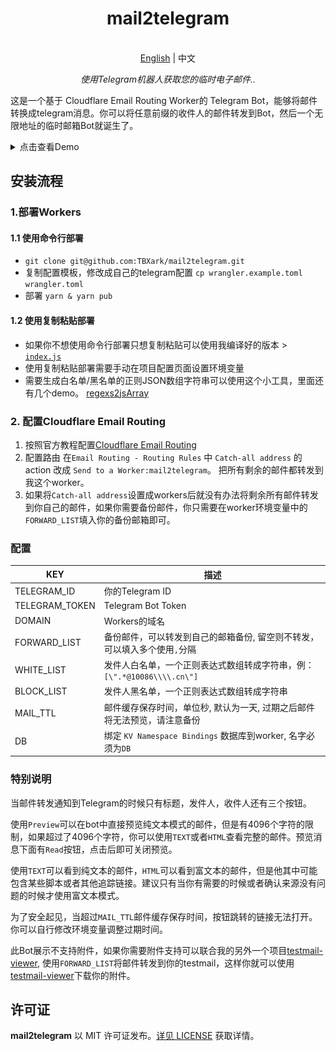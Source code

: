 
<h1 align="center">
mail2telegram
</h1>

<p align="center">
    <br> <a href="README.md">English</a> | 中文
</p>
<p align="center">
    <em>使用Telegram机器人获取您的临时电子邮件..</em>
</p>


这是一个基于 Cloudflare Email Routing Worker的 Telegram Bot，能够将邮件转换成telegram消息。你可以将任意前缀的收件人的邮件转发到Bot，然后一个无限地址的临时邮箱Bot就诞生了。

<details>
<summary>点击查看Demo</summary>
<img style="max-width: 600px;" alt="image" src="example.png">
</details>



## 安装流程

### 1.部署Workers

#### 1.1 使用命令行部署

- `git clone git@github.com:TBXark/mail2telegram.git`
- 复制配置模板，修改成自己的telegram配置 `cp wrangler.example.toml wrangler.toml` 
- 部署 `yarn & yarn pub`

#### 1.2 使用复制粘贴部署

- 如果你不想使用命令行部署只想复制粘贴可以使用我编译好的版本 > [`index.js`](./build/index.js)
- 使用复制粘贴部署需要手动在项目配置页面设置环境变量
-  需要生成白名单/黑名单的正则JSON数组字符串可以使用这个小工具，里面还有几个demo。 [regexs2jsArray](https://codepen.io/tbxark/full/JjxdNEX)


### 2. 配置Cloudflare Email Routing

1. 按照官方教程配置[Cloudflare Email Routing](https://blog.cloudflare.com/zh-cn/introducing-email-routing-zh-cn/)
2. 配置路由 在`Email Routing - Routing Rules` 中 `Catch-all address` 的 action 改成 `Send to a Worker:mail2telegram`。 把所有剩余的邮件都转发到我这个worker。
3. 如果将`Catch-all address`设置成workers后就没有办法将剩余所有邮件转发到你自己的邮件，如果你需要备份邮件，你只需要在worker环境变量中的`FORWARD_LIST`填入你的备份邮箱即可。



### 配置

|  KEY    |  描述   |
| ---- | ---- |
| TELEGRAM_ID |   你的Telegram ID   |
| TELEGRAM_TOKEN | Telegram Bot Token |
| DOMAIN  |   Workers的域名  |
| FORWARD_LIST | 备份邮件，可以转发到自己的邮箱备份, 留空则不转发，可以填入多个使用`,`分隔 |
| WHITE_LIST | 发件人白名单，一个正则表达式数组转成字符串，例：`[\".*@10086\\\\.cn\"]` |
| BLOCK_LIST | 发件人黑名单，一个正则表达式数组转成字符串 |
| MAIL_TTL | 邮件缓存保存时间，单位秒, 默认为一天, 过期之后邮件将无法预览，请注意备份 |
| DB | 绑定 `KV Namespace Bindings` 数据库到worker, 名字必须为`DB` |



### 特别说明

当邮件转发通知到Telegram的时候只有标题，发件人，收件人还有三个按钮。

使用`Preview`可以在bot中直接预览纯文本模式的邮件，但是有4096个字符的限制，如果超过了4096个字符，你可以使用`TEXT`或者`HTML`查看完整的邮件。预览消息下面有`Read`按钮，点击后即可关闭预览。

使用`TEXT`可以看到纯文本的邮件，`HTML`可以看到富文本的邮件，但是他其中可能包含某些脚本或者其他追踪链接。建议只有当你有需要的时候或者确认来源没有问题的时候才使用富文本模式。

为了安全起见，当超过`MAIL_TTL`邮件缓存保存时间，按钮跳转的链接无法打开。你可以自行修改环境变量调整过期时间。

此Bot展示不支持附件，如果你需要附件支持可以联合我的另外一个项目[testmail-viewer](https://github.com/TBXark/testmail-viewer), 使用`FORWARD_LIST`将邮件转发到你的testmail，这样你就可以使用[testmail-viewer](https://github.com/TBXark/testmail-viewer)下载你的附件。



## 许可证

**mail2telegram** 以 MIT 许可证发布。[详见 LICENSE](LICENSE) 获取详情。

